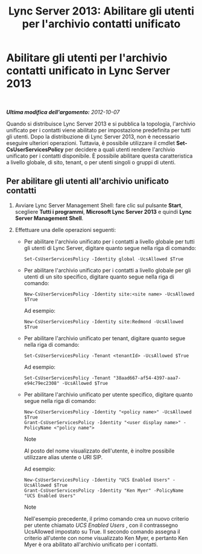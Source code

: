 ﻿---
title: "Lync Server 2013: Abilitare gli utenti per l'archivio contatti unificato"
TOCTitle: Abilitare gli utenti per l'archivio contatti unificato
ms:assetid: 7b46a01f-beb5-4a33-adb0-35f0502b168d
ms:mtpsurl: https://technet.microsoft.com/it-it/library/JJ205024(v=OCS.15)
ms:contentKeyID: 49301087
ms.date: 08/24/2015
mtps_version: v=OCS.15
ms.translationtype: HT
---

# Abilitare gli utenti per l'archivio contatti unificato in Lync Server 2013

 

_**Ultima modifica dell'argomento:** 2012-10-07_

Quando si distribuisce Lync Server 2013 e si pubblica la topologia, l'archivio unificato per i contatti viene abilitato per impostazione predefinita per tutti gli utenti. Dopo la distribuzione di Lync Server 2013, non è necessario eseguire ulteriori operazioni. Tuttavia, è possibile utilizzare il cmdlet **Set-CsUserServicesPolicy** per decidere a quali utenti rendere l'archivio unificato per i contatti disponibile. È possibile abilitare questa caratteristica a livello globale, di sito, tenant, o per utenti singoli o gruppi di utenti.

## Per abilitare gli utenti all'archivio unificato contatti

1.  Avviare Lync Server Management Shell: fare clic sul pulsante **Start**, scegliere **Tutti i programmi**, **Microsoft Lync Server 2013** e quindi **Lync Server Management Shell**.

2.  Effettuare una delle operazioni seguenti:
    
      - Per abilitare l'archivio unificato per i contatti a livello globale per tutti gli utenti di Lync Server, digitare quanto segue nella riga di comando:
        
            Set-CsUserServicesPolicy -Identity global -UcsAllowed $True
    
      - Per abilitare l'archivio unificato per i contatti a livello globale per gli utenti di un sito specifico, digitare quanto segue nella riga di comando:
        
            New-CsUserServicesPolicy -Identity site:<site name> -UcsAllowed $True
        
        Ad esempio:
        
            New-CsUserServicesPolicy -Identity site:Redmond -UcsAllowed $True
    
      - Per abilitare l'archivio unificato per tenant, digitare quanto segue nella riga di comando:
        
            Set-CsUserServicesPolicy -Tenant <tenantId> -UcsAllowed $True
        
        Ad esempio:
        
            Set-CsUserServicesPolicy -Tenant "38aad667-af54-4397-aaa7-e94c79ec2308" -UcsAllowed $True
    
      - Per abilitare l'archivio unificato per utente specifico, digitare quanto segue nella riga di comando:
        
            New-CsUserServicesPolicy -Identity "<policy name>" -UcsAllowed $True
            Grant-CsUserServicesPolicy -Identity "<user display name>" -PolicyName <"policy name">
        

        > [!NOTE]
        > Al posto del nome visualizzato dell'utente, è inoltre possibile utilizzare alias utente o URI SIP.

        
        Ad esempio:
        
            New-CsUserServicesPolicy -Identity "UCS Enabled Users" -UcsAllowed $True
            Grant-CsUserServicesPolicy -Identity "Ken Myer" -PolicyName "UCS Enabled Users"
        

        > [!NOTE]
        > Nell'esempio precedente, il primo comando crea un nuovo criterio per utente chiamato <EM>UCS Enabled Users</EM> , con il contrassegno UcsAllowed impostato su True. Il secondo comando assegna il criterio all'utente con nome visualizzato Ken Myer, e pertanto Ken Myer è ora abilitato all'archivio unificato per i contatti.


